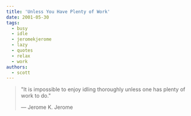 ```yaml
---
title: 'Unless You Have Plenty of Work'
date: 2001-05-30
tags:
  - busy
  - idle
  - jeromekjerome
  - lazy
  - quotes
  - relax
  - work
authors:
  - scott
---
```


> "It is impossible to enjoy idling thoroughly unless one has plenty of work to do."
>
> — Jerome K. Jerome
